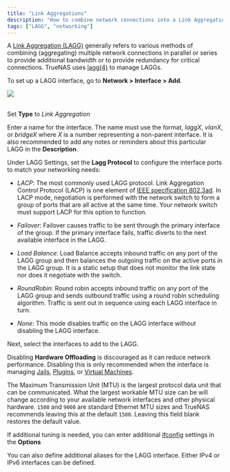 ```yaml
---
title: "Link Aggregations"
description: "How to combine network connections into a Link Aggregation (LAGG)."
tags: ["LAGG", "networking"]
---
```


A [Link Aggregation (LAGG)](https://tools.ietf.org/html/rfc7424) generally refers to various methods of combining (aggregating) multiple network connections in parallel or series to provide additional bandwidth or to provide redundancy for critical connections. TrueNAS uses [lagg(4)](https://www.freebsd.org/cgi/man.cgi?lagg(4)) to manage LAGGs. 

To set up a LAGG interface, go to **Network > Interface > Add**.

<img src="/images/tn-add-lagg-interface.png">
<br><br>

Set **Type** to *Link Aggregation*

Enter a name for the interface. The name must use the format, *laggX*, *vlanX*, or *bridgeX* where *X* is a number representing a non-parent interface.
It is also recommended to add any notes or reminders about this particular LAGG in the **Description**.

Under LAGG Settings, set the **Lagg Protocol** to configure the interface ports to match your networking needs:

+ *LACP*: The most commonly used LAGG protocol. Link Aggregation Control Protocol (LACP) is one element of [IEEE specification 802.3ad](https://www.ieee802.org/3/hssg/public/apr07/frazier_01_0407.pdf). In LACP mode, negotiation is performed with the network switch to form a group of ports that are all active at the same time. Your network switch must support LACP for this option to function.

+ *Failover*: Failover causes traffic to be sent through the primary interface of the group. If the primary interface fails, traffic diverts to the next available interface in the LAGG.

+ *Load Balance*: Load Balance accepts inbound traffic on any port of the LAGG group and then balances the outgoing traffic on the active ports in the LAGG group. It is a static setup that does not monitor the link state nor does it negotiate with the switch.

+ *RoundRobin*: Round robin accepts inbound traffic on any port of the LAGG group and sends outbound traffic using a round robin scheduling algorithm. Traffic is sent out in sequence using each LAGG interface in turn.

+ *None*: This mode disables traffic on the LAGG interface without disabling the LAGG interface.

Next, select the interfaces to add to the LAGG.  

Disabling **Hardware Offloading** is discouraged as it can reduce network performance.
Disabling this is only recommended when the interface is managing [Jails](/hub/tasks/advanced/jails/), [Plugins](/hub/tasks/advanced/plugins/), or [Virtual Machines](/hub/tasks/advanced/virtual-machines/).

The Maximum Transmission Unit (MTU) is the largest protocol data unit that can be communicated.
What the largest workable MTU size can be will change according to your available network interfaces and other physical hardware.
`1500` and `9000` are standard Ethernet MTU sizes and TrueNAS recommends leaving this at the default `1500`.
Leaving this field blank restores the default value.

If additional tuning is needed, you can enter additional [ifconfig](https://www.freebsd.org/cgi/man.cgi?query=ifconfig) settings in the **Options**

You can also define additional aliases for the LAGG interface.
Either IPv4 or IPv6 interfaces can be defined.
